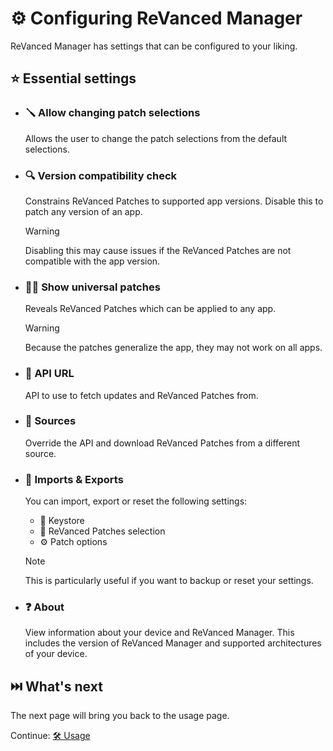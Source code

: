 # ⚙️ Configuring ReVanced Manager

ReVanced Manager has settings that can be configured to your liking.

## ⭐ Essential settings

- ### 🪛 Allow changing patch selections

  Allows the user to change the patch selections from the default selections.

- ### 🔍 Version compatibility check

  Constrains ReVanced Patches to supported app versions. Disable this to patch any version of an app.

  > [!WARNING]
  > Disabling this may cause issues if the ReVanced Patches are not compatible with the app version.  

- ### 🧑‍🔬 Show universal patches

  Reveals ReVanced Patches which can be applied to any app.

  > [!WARNING]  
  > Because the patches generalize the app, they may not work on all apps.

- ### 🔗 API URL

  API to use to fetch updates and ReVanced Patches from.

- ### 🧬 Sources

  Override the API and download ReVanced Patches from a different source.  

- ### 💾 Imports & Exports

  You can import, export or reset the following settings:

  - 🔑 Keystore
  - 📄 ReVanced Patches selection
  - ⚙️ Patch options

  > [!NOTE]  
  > This is particularly useful if you want to backup or reset your settings.

- ### ❓ About

  View information about your device and ReVanced Manager. This includes the version of ReVanced Manager and supported architectures of your device.

## ⏭️ What's next

The next page will bring you back to the usage page.

Continue: [🛠️ Usage](2_usage.md)